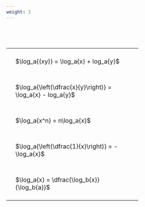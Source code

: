 ```yaml
---
weight: 3
---
```


#  
<br>
<style type="text/css">
#T_3a2a7 th.col_heading {
  text-align: left;
  font-size: 1em;
}
#T_3a2a7 td {
  text-align: left;
  font-size: 1em;
  padding: 1.5em;
}
#T_3a2a7_row0_col0, #T_3a2a7_row1_col0, #T_3a2a7_row2_col0, #T_3a2a7_row3_col0, #T_3a2a7_row4_col0 {
  width: 300px;
  white-space: pre-wrap;
}
</style>
<table id="T_3a2a7">
  <thead>
  </thead>
  <tbody>
    <tr>
      <td id="T_3a2a7_row0_col0" class="data row0 col0" >$\log_a{(xy)} = \log_a{x} + log_a{y}$</td>
    </tr>
    <tr>
      <td id="T_3a2a7_row1_col0" class="data row1 col0" >$\log_a{\left(\dfrac{x}{y}\right)} = \log_a{x} - log_a{y}$</td>
    </tr>
    <tr>
      <td id="T_3a2a7_row2_col0" class="data row2 col0" >$\log_a{x^n} = n\log_a{x}$</td>
    </tr>
    <tr>
      <td id="T_3a2a7_row3_col0" class="data row3 col0" >$\log_a{\left(\dfrac{1}{x}\right)} = -\log_a{x}$</td>
    </tr>
    <tr>
      <td id="T_3a2a7_row4_col0" class="data row4 col0" >$\log_a{x} = \dfrac{\log_b{x}}{\log_b{a}}$</td>
    </tr>
  </tbody>
</table>
